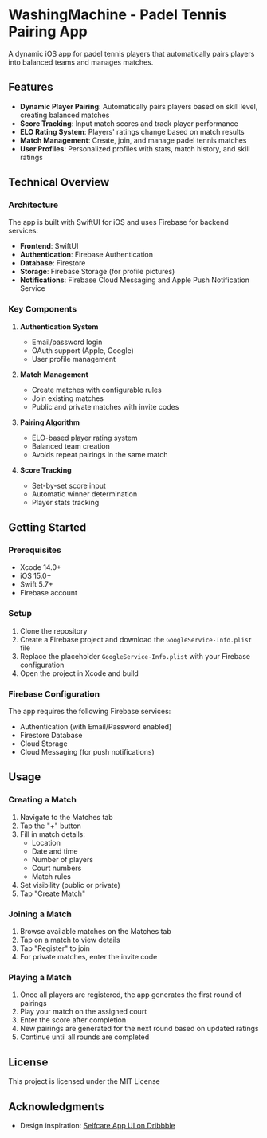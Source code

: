 # WashingMachine - Padel Tennis Pairing App

A dynamic iOS app for padel tennis players that automatically pairs players into balanced teams and manages matches.

## Features

- **Dynamic Player Pairing**: Automatically pairs players based on skill level, creating balanced matches
- **Score Tracking**: Input match scores and track player performance
- **ELO Rating System**: Players' ratings change based on match results
- **Match Management**: Create, join, and manage padel tennis matches
- **User Profiles**: Personalized profiles with stats, match history, and skill ratings

## Technical Overview

### Architecture

The app is built with SwiftUI for iOS and uses Firebase for backend services:

- **Frontend**: SwiftUI
- **Authentication**: Firebase Authentication
- **Database**: Firestore
- **Storage**: Firebase Storage (for profile pictures)
- **Notifications**: Firebase Cloud Messaging and Apple Push Notification Service

### Key Components

1. **Authentication System**
   - Email/password login
   - OAuth support (Apple, Google)
   - User profile management

2. **Match Management**
   - Create matches with configurable rules
   - Join existing matches
   - Public and private matches with invite codes

3. **Pairing Algorithm**
   - ELO-based player rating system
   - Balanced team creation
   - Avoids repeat pairings in the same match

4. **Score Tracking**
   - Set-by-set score input
   - Automatic winner determination
   - Player stats tracking

## Getting Started

### Prerequisites

- Xcode 14.0+
- iOS 15.0+
- Swift 5.7+
- Firebase account

### Setup

1. Clone the repository
2. Create a Firebase project and download the `GoogleService-Info.plist` file
3. Replace the placeholder `GoogleService-Info.plist` with your Firebase configuration
4. Open the project in Xcode and build

### Firebase Configuration

The app requires the following Firebase services:

- Authentication (with Email/Password enabled)
- Firestore Database
- Cloud Storage
- Cloud Messaging (for push notifications)

## Usage

### Creating a Match

1. Navigate to the Matches tab
2. Tap the "+" button
3. Fill in match details:
   - Location
   - Date and time
   - Number of players
   - Court numbers
   - Match rules
4. Set visibility (public or private)
5. Tap "Create Match"

### Joining a Match

1. Browse available matches on the Matches tab
2. Tap on a match to view details
3. Tap "Register" to join
4. For private matches, enter the invite code

### Playing a Match

1. Once all players are registered, the app generates the first round of pairings
2. Play your match on the assigned court
3. Enter the score after completion
4. New pairings are generated for the next round based on updated ratings
5. Continue until all rounds are completed

## License

This project is licensed under the MIT License

## Acknowledgments

- Design inspiration: [Selfcare App UI on Dribbble](https://dribbble.com/shots/24229066-Selfcare-App-UI) 